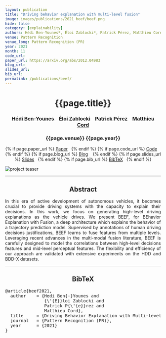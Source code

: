 ```yaml
---
layout: publication
title: "Driving behavior explanation with multi-level fusion" 
image: images/publications/2021_beef/beef.png
hide: false
category: [explainability]
authors: Hédi Ben-Younes*, Éloi Zablocki*, Patrick Pérez, Matthieu Cord
venue: Pattern Recognition
venue_long: Pattern Recognition (PR)
year: 2021
month: 11
code_url: 
paper_url: https://arxiv.org/abs/2012.04983
blog_url: 
slides_url: 
bib_url: 
permalink: /publications/beef/
---
```


<h1 align="center"> {{page.title}} </h1>
<!-- Simple call of authors -->
<!-- <h3 align="center"> {{page.authors}} </h3> -->
<!-- Alternatively you can add links to author pages -->
<h3 align="center"> <a href="https://scholar.google.fr/citations?user=IFLcfvUAAAAJ&hl=fr&oi=ao">Hédi Ben-Younes </a> &nbsp;&nbsp; <a href="https://scholar.google.fr/citations?user=dOkbUmEAAAAJ&hl=fr&oi=ao">Éloi Zablocki</a> &nbsp;&nbsp; <a href="https://ptrckprz.github.io/">Patrick Pérez</a> &nbsp;&nbsp; <a href="http://webia.lip6.fr/~cord/">Matthieu Cord</a></h3>


<h3 align="center"> {{page.venue}} {{page.year}} </h3>

<div align="center">
  <p>
    {% if page.paper_url %}
    <a href="{{ page.paper_url }}"><i class="far fa-file-pdf"></i> Paper</a>&nbsp;&nbsp;
    {% endif %}
    {% if page.code_url %}
    <a href="{{ page.code_url }}"><i class="fab fa-github"></i> Code</a> &nbsp;&nbsp;
    {% endif %}
    {% if page.blog_url %}
    <a href="{{ page.blog_url }}"><i class="fab fa-blogger"></i> Blog</a> &nbsp;&nbsp;
    {% endif %}
    {% if page.slides_url %}
    <a href="{{ page.slides_url }}"><i class="far fa-file-pdf"></i> Slides</a>&nbsp;&nbsp;
    {% endif %}
    {% if page.bib_url %}
    <a href="{{ page.bib_url}}"><i class="far fa-file-alt"></i> BibTeX</a>&nbsp;&nbsp;
    {% endif %}
  </p>
</div>


<div class="publication-teaser">
    <img src="../../{{ page.image }}" alt="project teaser"/>
</div>


<hr>

<h2  align="center"> Abstract</h2>

<p align="justify">In this era of active development of autonomous vehicles, it becomes crucial to provide driving systems with the capacity to explain their decisions. In this work, we focus on generating high-level driving explanations as the vehicle drives. We present BEEF, for BEhavior Explanation with Fusion, a deep architecture which explains the behavior of a trajectory prediction model. Supervised by annotations of human driving decisions justifications, BEEF learns to fuse features from multiple levels. Leveraging recent advances in the multi-modal fusion literature, BEEF is carefully designed to model the correlations between high-level decisions features and mid-level perceptual features. The flexibility and efficiency of our approach are validated with extensive experiments on the HDD and BDD-X datasets.</p>

<hr>



<h2  align="center">BibTeX</h2>
<left>
  <pre class="bibtex-box">
@article{beef2021,
  author    = {Hedi Ben{-}Younes and
               {\'{E}}loi Zablocki and
               Patrick P{\'{e}}rez and
               Matthieu Cord},
  title     = {Driving Behavior Explanation with Multi-level Fusion},
  journal   = {Pattern Recognition (PR)},
  year      = {2021}
}</pre>
</left>

<br>
